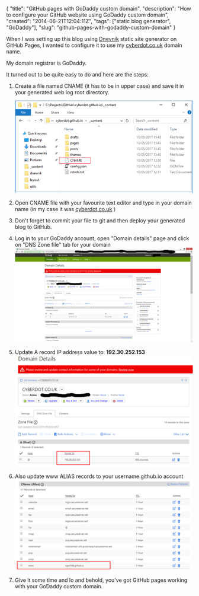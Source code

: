 {
"title": "GitHub pages with GoDaddy custom domain",
"description": "How to configure your GitHub website using GoDaddy custom domain",
"created": "2014-06-21T12:04:11Z",
"tags": ["static blog generator", "GoDaddy"],
"slug": "github-pages-with-godaddy-custom-domain"
}


When I was setting up this blog using [Dnevnik](https://github.com/cyberdot/dnevnik) static site generator
on GitHub Pages, I wanted to configure it to use my [cyberdot.co.uk](http://cyberdot.co.uk) domain name.
 
My domain registrar is GoDaddy.

It turned out to be quite easy to do and here are the steps:

1. Create a file named CNAME (it has to be in upper case) and save it in your generated web log root directory.

   [![CNAME file](/assets/img/posts/cname_src.png "CNAME file")](/assets/img/posts/cname_src.png "CNAME file")

2. Open CNAME file with your favourite text editor and type in your domain name (in my case it was [cyberdot.co.uk](http://cyberdot.co.uk) )

3. Don't forget to commit your file to git and then deploy your generated blog to GitHub.

4. Log in to your GoDaddy account, open "Domain details" page and click on "DNS Zone file" tab for your domain
  [![GoDaddy domain details](/assets/img/posts/godaddy_domain_details.png "GoDaddy domain details")](/assets/img/posts/godaddy_domain_details.png "GoDaddy domain details")

5. Update A record IP address value to: **192.30.252.153**
  [![A record IP](/assets/img/posts/a_host_update.png "A record IP")](/assets/img/posts/a_host_update.png "A record IP")

6. Also update www ALIAS records to your username.github.io account
  [![www ALIAS update](/assets/img/posts/www_update.png "www ALIAS update")](/assets/img/posts/www_update.png "www ALIAS update")

7. Give it some time and lo and behold, you've got GitHub pages working with your GoDaddy custom domain.